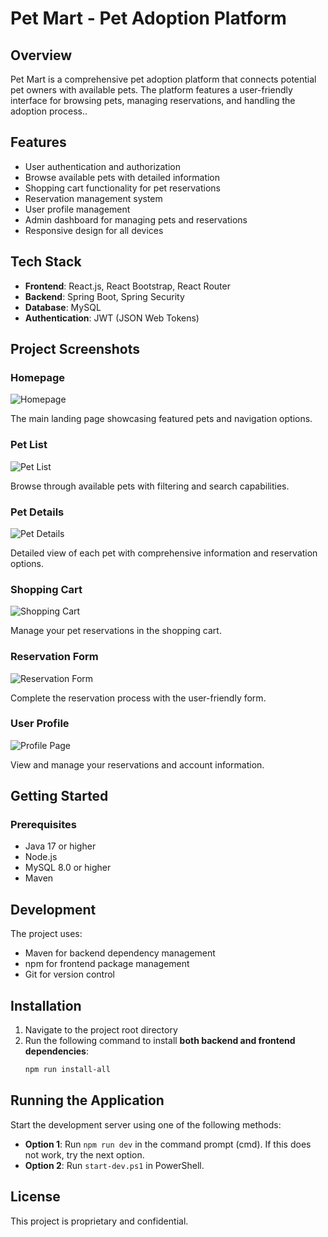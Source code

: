 # Pet Mart - Pet Adoption Platform

## Overview

Pet Mart is a comprehensive pet adoption platform that connects potential pet owners with available pets. The platform features a user-friendly interface for browsing pets, managing reservations, and handling the adoption process..

## Features

- User authentication and authorization
- Browse available pets with detailed information
- Shopping cart functionality for pet reservations
- Reservation management system
- User profile management
- Admin dashboard for managing pets and reservations
- Responsive design for all devices

## Tech Stack

- **Frontend**: React.js, React Bootstrap, React Router
- **Backend**: Spring Boot, Spring Security
- **Database**: MySQL
- **Authentication**: JWT (JSON Web Tokens)

## Project Screenshots

### Homepage

![Homepage](Images/homepage.png)

The main landing page showcasing featured pets and navigation options.

### Pet List

![Pet List](Images/petlist.png)

Browse through available pets with filtering and search capabilities.

### Pet Details

![Pet Details](Images/petdetails.png)

Detailed view of each pet with comprehensive information and reservation options.

### Shopping Cart

![Shopping Cart](Images/cart.png)

Manage your pet reservations in the shopping cart.

### Reservation Form

![Reservation Form](Images/reservationform.png)

Complete the reservation process with the user-friendly form.

### User Profile

![Profile Page](Images/profile%20page.png)

View and manage your reservations and account information.

## Getting Started

### Prerequisites

- Java 17 or higher
- Node.js
- MySQL 8.0 or higher
- Maven

## Development

The project uses:

- Maven for backend dependency management
- npm for frontend package management
- Git for version control

## Installation

1. Navigate to the project root directory
2. Run the following command to install **both backend and frontend dependencies**:
   ```bash
   npm run install-all
   ```

## Running the Application

Start the development server using one of the following methods:

- **Option 1**: Run `npm run dev` in the command prompt (cmd). If this does not work, try the next option.
- **Option 2**: Run `start-dev.ps1` in PowerShell.

## License

This project is proprietary and confidential.

